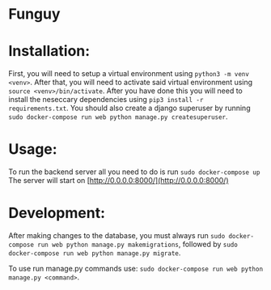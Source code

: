 # Funguy

# Installation:

First, you will need to setup a virtual environment using `python3 -m venv <venv>`.
After that, you will need to activate said virtual environment using `source <venv>/bin/activate`.
After you have done this you will need to install the neseccary dependencies using `pip3 install -r requirements.txt`.
You should also create a django superuser by running `sudo docker-compose run web python manage.py createsuperuser`.

# Usage:

To run the backend server all you need to do is run `sudo docker-compose up`
The server will start on [http://0.0.0.0:8000/](http://0.0.0.0:8000/)

# Development:

After making changes to the database, you must always run `sudo docker-compose run web python manage.py makemigrations`,
followed by `sudo docker-compose run web python manage.py migrate`.

To use run manage.py commands use: `sudo docker-compose run web python manage.py <command>`.
